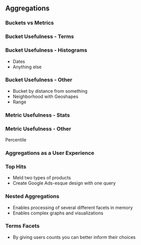 ## Aggregations


### Buckets vs Metrics


### Bucket Usefulness - Terms


### Bucket Usefulness - Histograms
* Dates
* Anything else


### Bucket Usefulness - Other

* Bucket by distance from something
* Neighborhood with Geoshapes
* Range


### Metric Usefulness - Stats


### Metric Usefulness - Other

Percentile

### Aggregations as a User Experience


### Top Hits
* Meld two types of products
* Create Google Ads-esque design with one query


### Nested Aggregations
* Enables processing of several different facets in memory
* Enables complex graphs and visualizations


### Terms Facets
* By giving users counts you can better inform their choices